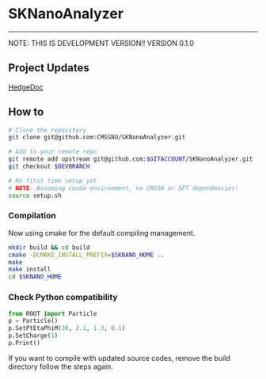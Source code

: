 # SKNanoAnalyzer
---

NOTE: THIS IS DEVELOPMENT VERSION!!
VERSION 0.1.0

## Project Updates
[HedgeDoc](https://demo.hedgedoc.org/VrWRIlceTjO9SPOVLKUNVA?view)

## How to
```bash
# Clone the repository
git clone git@github.com:CMSSNU/SKNanoAnalyzer.git

# Add to your remote repo
git remote add upstream git@github.com:$GITACCOUNT/SKNanoAnalyzer.git
git checkout $DEVBRANCH

# No first time setup yet
# NOTE: Assuming conda environment, no CMSSW or SFT dependencies!
source setup.sh
```

### Compilation
Now using cmake for the default compiling management.
```bash
mkdir build && cd build
cmake -DCMAKE_INSTALL_PREFIX=$SKNANO_HOME ..
make
make install
cd $SKNANO_HOME
```

### Check Python compatibility
```python
from ROOT import Particle
p = Particle()
p.SetPtEtaPhiM(30, 2.1, 1.3, 0.1)
p.SetCharge(1)
p.Print()
```


If you want to compile with updated source codes, remove the build directory follow the steps again.
